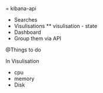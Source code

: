 = kibana-api

* Searches
* Visulisations
** visulisation - state
* Dashboard
* Group them via API

@Things to do

In Visulisation
- cpu
- memory
- Disk
